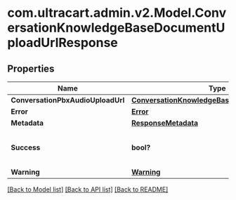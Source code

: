 # com.ultracart.admin.v2.Model.ConversationKnowledgeBaseDocumentUploadUrlResponse
## Properties

Name | Type | Description | Notes
------------ | ------------- | ------------- | -------------
**ConversationPbxAudioUploadUrl** | [**ConversationKnowledgeBaseDocumentUploadUrl**](ConversationKnowledgeBaseDocumentUploadUrl.md) |  | [optional] 
**Error** | [**Error**](Error.md) |  | [optional] 
**Metadata** | [**ResponseMetadata**](ResponseMetadata.md) |  | [optional] 
**Success** | **bool?** | Indicates if API call was successful | [optional] 
**Warning** | [**Warning**](Warning.md) |  | [optional] 


[[Back to Model list]](../README.md#documentation-for-models) [[Back to API list]](../README.md#documentation-for-api-endpoints) [[Back to README]](../README.md)

